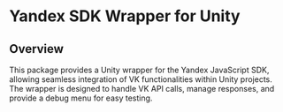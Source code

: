 # Yandex SDK Wrapper for Unity

## Overview
This package provides a Unity wrapper for the Yandex JavaScript SDK, allowing seamless integration of VK functionalities within Unity projects. The wrapper is designed to handle VK API calls, manage responses, and provide a debug menu for easy testing.
